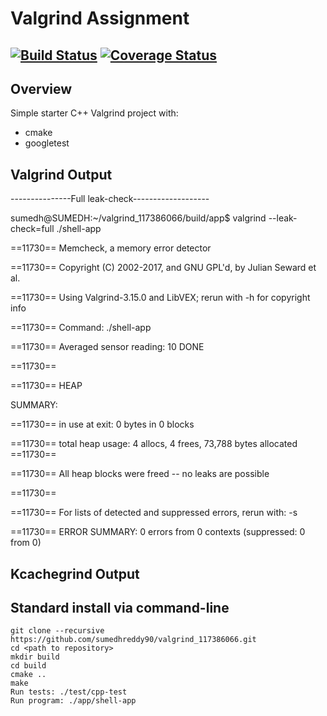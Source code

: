 # Valgrind Assignment
[![Build Status](https://travis-ci.org/dpiet/cpp-boilerplate.svg?branch=master)](https://travis-ci.org/dpiet/cpp-boilerplate)
[![Coverage Status](https://coveralls.io/repos/github/dpiet/cpp-boilerplate/badge.svg?branch=master)](https://coveralls.io/github/dpiet/cpp-boilerplate?branch=master)
---

## Overview

Simple starter C++ Valgrind project with:

- cmake
- googletest

## Valgrind Output
---------------Full leak-check-------------------

sumedh@SUMEDH:~/valgrind_117386066/build/app$ valgrind --leak-check=full ./shell-app


==11730== Memcheck, a memory error detector

==11730== Copyright (C) 2002-2017, and GNU GPL'd, by Julian Seward et al.

==11730== Using Valgrind-3.15.0 and LibVEX; rerun with -h for copyright info

==11730== Command: ./shell-app

==11730== 
Averaged sensor reading: 10
DONE

==11730== 

==11730== HEAP 

SUMMARY:

==11730==     in use at exit: 0 bytes in 0 blocks

==11730==   total heap usage: 4 allocs, 4 frees, 73,788 bytes allocated
==11730== 

==11730== All heap blocks were freed -- no leaks are possible

==11730== 

==11730== For lists of detected and suppressed errors, rerun with: -s

==11730== ERROR SUMMARY: 0 errors from 0 contexts (suppressed: 0 from 0)

## Kcachegrind Output


## Standard install via command-line
```
git clone --recursive https://github.com/sumedhreddy90/valgrind_117386066.git
cd <path to repository>
mkdir build
cd build
cmake ..
make
Run tests: ./test/cpp-test
Run program: ./app/shell-app
```
